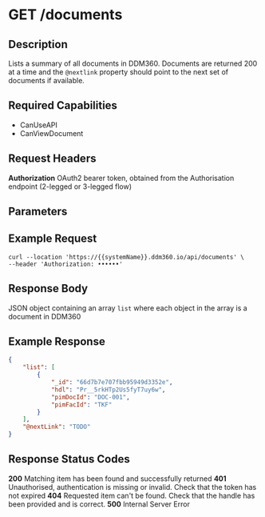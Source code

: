 # GET /documents

## Description
Lists a summary of all documents in DDM360. Documents are returned 200 at a time and the `@nextlink` property should point to the next set of documents if available.

## Required Capabilities
* CanUseAPI
* CanViewDocument

## Request Headers

**Authorization** OAuth2 bearer token, obtained from the Authorisation endpoint (2-legged or 3-legged flow)

## Parameters



## Example Request
```
curl --location 'https://{{systemName}}.ddm360.io/api/documents' \
--header 'Authorization: ••••••'
```

## Response Body
JSON object containing an array `list` where each object in the array is a document in DDM360

## Example Response
```JSON
{
    "list": [
        {
            "_id": "66d7b7e707fbb95949d3352e",
            "hdl": "Pr__5rkHTp2Us5fyT7uy6w",
            "pimDocId": "DOC-001",
            "pimFacId": "TKF"
        }
    ],
    "@nextLink": "TODO"
}
```

## Response Status Codes
**200** Matching item has been found and successfully returned
**401** Unauthorised, authentication is missing or invalid. Check that the token has not expired
**404** Requested item can't be found. Check that the handle has been provided and is correct.
**500** Internal Server Error


